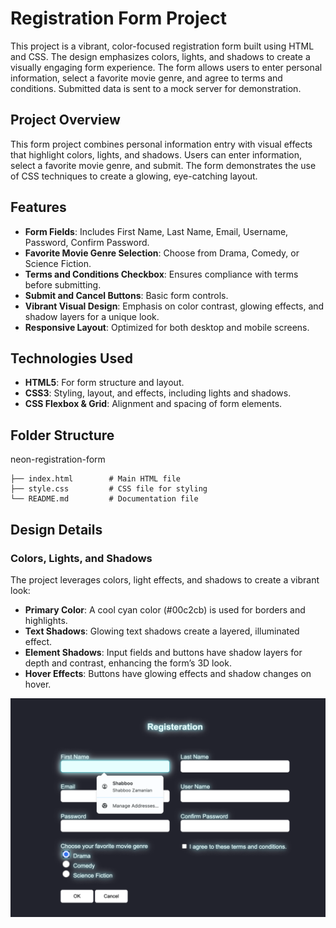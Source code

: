 # Registration Form Project

This project is a vibrant, color-focused registration form built using HTML and CSS. The design emphasizes colors, lights, and shadows to create a visually engaging form experience. The form allows users to enter personal information, select a favorite movie genre, and agree to terms and conditions. Submitted data is sent to a mock server for demonstration.

## Project Overview

This form project combines personal information entry with visual effects that highlight colors, lights, and shadows. Users can enter information, select a favorite movie genre, and submit. The form demonstrates the use of CSS techniques to create a glowing, eye-catching layout.

## Features

- **Form Fields**: Includes First Name, Last Name, Email, Username, Password, Confirm Password.
- **Favorite Movie Genre Selection**: Choose from Drama, Comedy, or Science Fiction.
- **Terms and Conditions Checkbox**: Ensures compliance with terms before submitting.
- **Submit and Cancel Buttons**: Basic form controls.
- **Vibrant Visual Design**: Emphasis on color contrast, glowing effects, and shadow layers for a unique look.
- **Responsive Layout**: Optimized for both desktop and mobile screens.

## Technologies Used

- **HTML5**: For form structure and layout.
- **CSS3**: Styling, layout, and effects, including lights and shadows.
- **CSS Flexbox & Grid**: Alignment and spacing of form elements.

## Folder Structure

neon-registration-form
```plaintext
├── index.html        # Main HTML file
├── style.css         # CSS file for styling
└── README.md         # Documentation file
```

## Design Details
### Colors, Lights, and Shadows
The project leverages colors, light effects, and shadows to create a vibrant look:

- **Primary Color**: A cool cyan color (#00c2cb) is used for borders and highlights.
- **Text Shadows**: Glowing text shadows create a layered, illuminated effect.
- **Element Shadows**: Input fields and buttons have shadow layers for depth and contrast, enhancing the form’s 3D look.
- **Hover Effects**: Buttons have glowing effects and shadow changes on hover.

![Demo](images/demo.png)